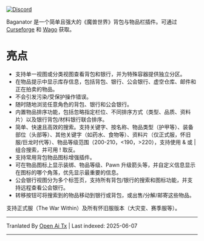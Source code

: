 [![Discord](https://shields.io/badge/discord-comment-lightblue?logo=discord&style=for-the-badge)](https://discord.gg/TtSN6DxSky)

Baganator 是一个简单且强大的《魔兽世界》背包与物品栏插件。可通过 [Curseforge](https://www.curseforge.com/wow/addons/baganator) 和 [Wago](https://addons.wago.io/addons/baganator/) 获取。

# 亮点

*   支持单一视图或分类视图查看背包和银行，并为特殊容器提供独立分区。
*   在物品提示中显示库存信息，包括背包、银行、公会银行、虚空仓库、邮件和正在拍卖的物品。
*   不会引发污染/受保护操作错误。
*   随时随地浏览任意角色的背包、银行和公会银行。
*   内置物品排序功能，包括忽略指定栏位、不同排序方式（类型、品质、资料片）以及银行背包/材料银行联合排序。
*   简单、快速且高效的搜索。支持关键字、按名称、物品类型（护甲等）、装备部位（头部等）、其他关键字（如药水、食物等）、资料片（仅正式服，怀旧服/巨龙时代等）、物品等级范围（200-210，<190，>220），支持使用 & 或 | 组合搜索，并可用 ! 取反。
*   支持常用背包物品图标增强插件。
*   可在物品图标上显示装绑、物品等级、Pawn 升级箭头等，并自定义信息显示在图标的哪个角落，优先显示最重要的信息。
*   公会银行视图分为多个标签页，支持所有背包/银行的搜索和图标功能，并支持远程查看公会银行。
*   转移按钮可将搜索到的物品移动到银行或背包，或出售/分解/邮寄这些物品。

支持正式服（The War Within）及所有怀旧服版本（大灾变、赛季服等）。

---

Tranlated By [Open Ai Tx](https://github.com/OpenAiTx/OpenAiTx) | Last indexed: 2025-06-07

---